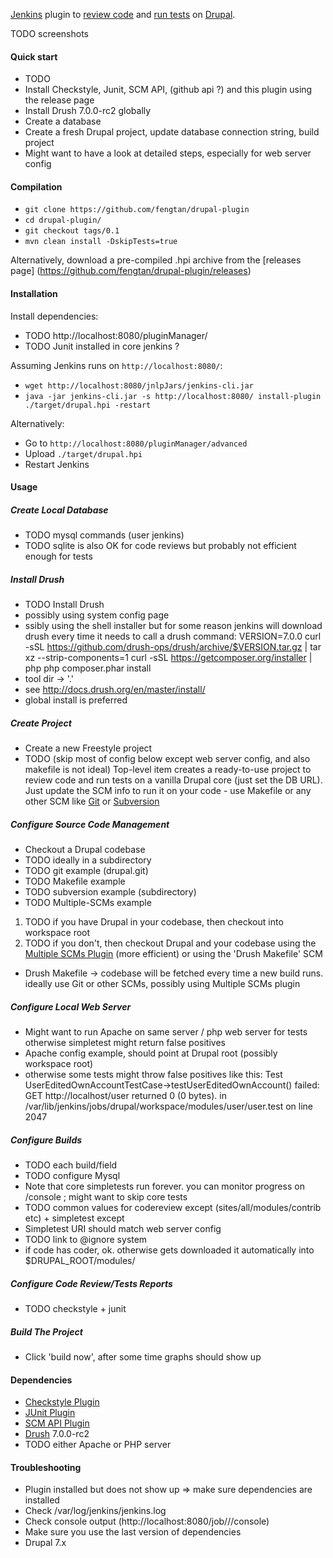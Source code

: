 [Jenkins](https://jenkins-ci.org/) plugin to [review code](https://www.drupal.org/project/coder) and [run tests](https://www.drupal.org/simpletest) on [Drupal](https://www.drupal.org/).

TODO screenshots

#### Quick start

 * TODO
 * Install Checkstyle, Junit, SCM API, (github api ?) and this plugin using the release page
 * Install Drush 7.0.0-rc2 globally
 * Create a database
 * Create a fresh Drupal project, update database connection string, build project
 * Might want to have a look at detailed steps, especially for web server config

#### Compilation

 * `git clone https://github.com/fengtan/drupal-plugin`
 * `cd drupal-plugin/`
 * `git checkout tags/0.1`
 * `mvn clean install -DskipTests=true`
 
Alternatively, download a pre-compiled .hpi archive from the [releases page] (https://github.com/fengtan/drupal-plugin/releases)

#### Installation

Install dependencies:
 * TODO http://localhost:8080/pluginManager/
 * TODO Junit installed in core jenkins ?

Assuming Jenkins runs on `http://localhost:8080/`:
 * `wget http://localhost:8080/jnlpJars/jenkins-cli.jar`
 * `java -jar jenkins-cli.jar -s http://localhost:8080/ install-plugin ./target/drupal.hpi -restart`

Alternatively:
 * Go to `http://localhost:8080/pluginManager/advanced`
 * Upload `./target/drupal.hpi`
 * Restart Jenkins

#### Usage

##### Create Local Database

 * TODO mysql commands (user jenkins)
 * TODO sqlite is also OK for code reviews but probably not efficient enough for tests

##### Install Drush
 * TODO Install Drush
  * possibly using system config page
  * ssibly using the shell installer but for some reason jenkins will download drush every time it needs to call a drush command:
VERSION=7.0.0
curl -sSL https://github.com/drush-ops/drush/archive/$VERSION.tar.gz | tar xz --strip-components=1
curl -sSL https://getcomposer.org/installer | php
php composer.phar install
  * tool dir -> '.'
  * see http://docs.drush.org/en/master/install/
  * global install is preferred

##### Create Project

 * Create a new Freestyle project
 * TODO (skip most of config below except web server config, and also makefile is not ideal) Top-level item creates a ready-to-use project to review code and run tests on a vanilla Drupal core (just set the DB URL). Just update the SCM info to run it on your code - use Makefile or any other SCM like [Git](https://wiki.jenkins-ci.org/display/JENKINS/Git+Plugin) or [Subversion](https://wiki.jenkins-ci.org/display/JENKINS/Subversion+Plugin)

##### Configure Source Code Management
 * Checkout a Drupal codebase
 * TODO ideally in a subdirectory
 * TODO git example (drupal.git)
 * TODO Makefile example
 * TODO subversion example (subdirectory)
 * TODO Multiple-SCMs example
 1. TODO if you have Drupal in your codebase, then checkout into workspace root
 2. TODO if you don't, then checkout Drupal and your codebase using the [Multiple SCMs Plugin](https://wiki.jenkins-ci.org/display/JENKINS/Multiple+SCMs+Plugin) (more efficient) or using the 'Drush Makefile' SCM
 * Drush Makefile -> codebase will be fetched every time a new build runs. ideally use Git or other SCMs, possibly using Multiple SCMs plugin

##### Configure Local Web Server

 * Might want to run Apache on same server / php web server for tests otherwise simpletest might return false positives
 * Apache config example, should point at Drupal root (possibly workspace root)
 * otherwise some tests might throw false positives like this:
Test UserEditedOwnAccountTestCase->testUserEditedOwnAccount() failed: GET http://localhost/user returned 0 (0 bytes). in /var/lib/jenkins/jobs/drupal/workspace/modules/user/user.test on line 2047

##### Configure Builds

 * TODO each build/field
 * TODO configure Mysql
 * Note that core simpletests run forever. you can monitor progress on /console ; might want to skip core tests
 * TODO common values for codereview except (sites/all/modules/contrib etc) + simpletest except
 * Simpletest URI should match web server config
 * TODO link to @ignore system
 * if code has coder, ok. otherwise gets downloaded it automatically into $DRUPAL_ROOT/modules/

##### Configure Code Review/Tests Reports
 
 * TODO checkstyle + junit

##### Build The Project

 * Click 'build now', after some time graphs should show up

#### Dependencies

 * [Checkstyle Plugin](https://wiki.jenkins-ci.org/display/JENKINS/Checkstyle+Plugin)
 * [JUnit Plugin](https://wiki.jenkins-ci.org/display/JENKINS/JUnit+Plugin)
 * [SCM API Plugin](https://wiki.jenkins-ci.org/display/JENKINS/SCM+API+Plugin)
 * [Drush](http://www.drush.org/en/master/install/) 7.0.0-rc2
 * TODO either Apache or PHP server

#### Troubleshooting

 * Plugin installed but does not show up => make sure dependencies are installed
 * Check /var/log/jenkins/jenkins.log
 * Check console output (http://localhost:8080/job/<myjob>/<id>/console)
 * Make sure you use the last version of dependencies
 * Drupal 7.x

